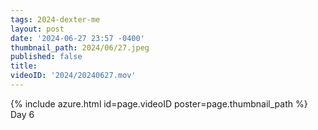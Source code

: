 ```yaml
---
tags: 2024-dexter-me
layout: post
date: '2024-06-27 23:57 -0400'
thumbnail_path: 2024/06/27.jpeg
published: false
title: 
videoID: '2024/20240627.mov'
---
```


{% include azure.html id=page.videoID poster=page.thumbnail_path %}
Day 6
